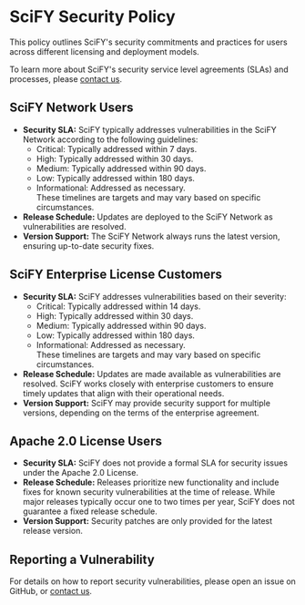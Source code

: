 # SciFY Security Policy

This policy outlines SciFY's security commitments and practices for users across
different licensing and deployment models.

To learn more about SciFY's security service level agreements (SLAs) and
processes, please [contact us](https://scify.org/#footer-form).

## SciFY Network Users

- **Security SLA:** SciFY typically addresses vulnerabilities in the SciFY Network according
  to the following guidelines:
    - Critical: Typically addressed within 7 days.
    - High: Typically addressed within 30 days.
    - Medium: Typically addressed within 90 days.
    - Low: Typically addressed within 180 days.
    - Informational: Addressed as necessary.  
      These timelines are targets and may vary based on specific circumstances.
- **Release Schedule:** Updates are deployed to the SciFY Network as
  vulnerabilities are resolved.
- **Version Support:** The SciFY Network always runs the latest version, ensuring
  up-to-date security fixes.

## SciFY Enterprise License Customers

- **Security SLA:** SciFY addresses vulnerabilities based on their severity:
    - Critical: Typically addressed within 14 days.
    - High: Typically addressed within 30 days.
    - Medium: Typically addressed within 90 days.
    - Low: Typically addressed within 180 days.
    - Informational: Addressed as necessary.  
      These timelines are targets and may vary based on specific circumstances.
- **Release Schedule:** Updates are made available as vulnerabilities are
  resolved. SciFY works closely with enterprise customers to ensure timely updates
  that align with their operational needs.
- **Version Support:** SciFY may provide security support for multiple versions,
  depending on the terms of the enterprise agreement.

## Apache 2.0 License Users

- **Security SLA:** SciFY does not provide a formal SLA for security issues under
  the Apache 2.0 License.
- **Release Schedule:** Releases prioritize new functionality and include fixes
  for known security vulnerabilities at the time of release. While major
  releases typically occur one to two times per year, SciFY does not guarantee a
  fixed release schedule.
- **Version Support:** Security patches are only provided for the latest release
  version.

## Reporting a Vulnerability

For details on how to report security vulnerabilities, please open an issue on GitHub,
or [contact us](https://scify.org/#footer-form).
